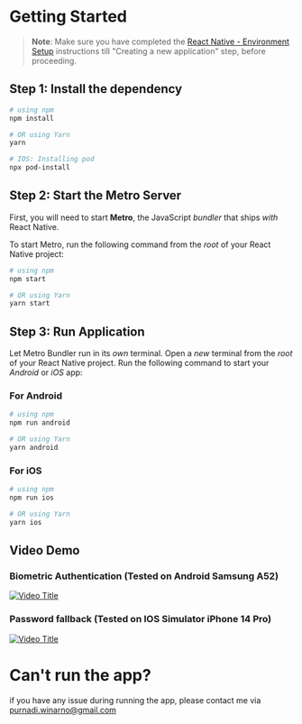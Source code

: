 # Getting Started

> **Note**: Make sure you have completed the [React Native - Environment Setup](https://reactnative.dev/docs/environment-setup) instructions till "Creating a new application" step, before proceeding.

## Step 1: Install the dependency

```bash
# using npm
npm install

# OR using Yarn
yarn

# IOS: Installing pod
npx pod-install
```

## Step 2: Start the Metro Server

First, you will need to start **Metro**, the JavaScript _bundler_ that ships _with_ React Native.

To start Metro, run the following command from the _root_ of your React Native project:

```bash
# using npm
npm start

# OR using Yarn
yarn start
```

## Step 3: Run Application

Let Metro Bundler run in its _own_ terminal. Open a _new_ terminal from the _root_ of your React Native project. Run the following command to start your _Android_ or _iOS_ app:

### For Android

```bash
# using npm
npm run android

# OR using Yarn
yarn android
```

### For iOS

```bash
# using npm
npm run ios

# OR using Yarn
yarn ios
```

## Video Demo

### Biometric Authentication (Tested on Android Samsung A52)

[![Video Title](http://img.youtube.com/vi/Dk4PF5_u8Yw/0.jpg)](https://youtu.be/Dk4PF5_u8Yw)

### Password fallback (Tested on IOS Simulator iPhone 14 Pro)

[![Video Title](http://img.youtube.com/vi/6tYfz5GoEPg/3.jpg)](https://youtu.be/6tYfz5GoEPg)

# Can't run the app?

if you have any issue during running the app, please contact me via purnadi.winarno@gmail.com
